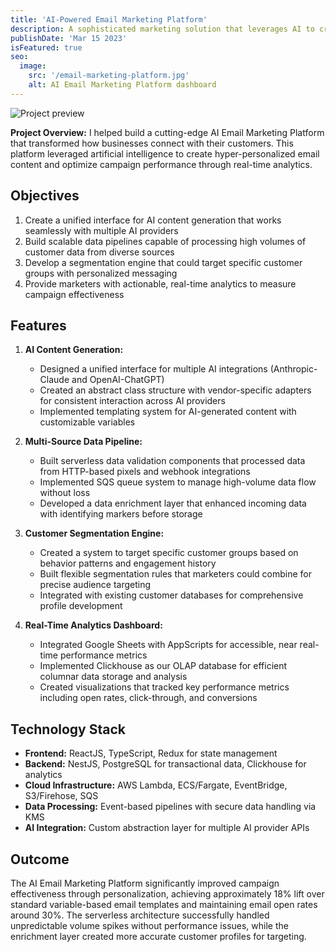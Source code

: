 ```yaml
---
title: 'AI-Powered Email Marketing Platform'
description: A sophisticated marketing solution that leverages AI to create hyper-personalized email campaigns, with data pipelines that process customer data from multiple sources to drive engagement.
publishDate: 'Mar 15 2023'
isFeatured: true
seo:
  image:
    src: '/email-marketing-platform.jpg'
    alt: AI Email Marketing Platform dashboard
---
```


![Project preview](/email-marketing-platform.webp)

**Project Overview:**
 I helped build a cutting-edge AI Email Marketing Platform that transformed how businesses connect with their customers. This platform leveraged artificial intelligence to create hyper-personalized email content and optimize campaign performance through real-time analytics.

## Objectives

1. Create a unified interface for AI content generation that works seamlessly with multiple AI providers
2. Build scalable data pipelines capable of processing high volumes of customer data from diverse sources
3. Develop a segmentation engine that could target specific customer groups with personalized messaging
4. Provide marketers with actionable, real-time analytics to measure campaign effectiveness

## Features

1. **AI Content Generation:**
   - Designed a unified interface for multiple AI integrations (Anthropic-Claude and OpenAI-ChatGPT)
   - Created an abstract class structure with vendor-specific adapters for consistent interaction across AI providers
   - Implemented templating system for AI-generated content with customizable variables

2. **Multi-Source Data Pipeline:**
   - Built serverless data validation components that processed data from HTTP-based pixels and webhook integrations
   - Implemented SQS queue system to manage high-volume data flow without loss
   - Developed a data enrichment layer that enhanced incoming data with identifying markers before storage

3. **Customer Segmentation Engine:**
   - Created a system to target specific customer groups based on behavior patterns and engagement history
   - Built flexible segmentation rules that marketers could combine for precise audience targeting
   - Integrated with existing customer databases for comprehensive profile development

4. **Real-Time Analytics Dashboard:**
   - Integrated Google Sheets with AppScripts for accessible, near real-time performance metrics
   - Implemented Clickhouse as our OLAP database for efficient columnar data storage and analysis
   - Created visualizations that tracked key performance metrics including open rates, click-through, and conversions

## Technology Stack

- **Frontend:** ReactJS, TypeScript, Redux for state management
- **Backend:** NestJS, PostgreSQL for transactional data, Clickhouse for analytics
- **Cloud Infrastructure:** AWS Lambda, ECS/Fargate, EventBridge, S3/Firehose, SQS
- **Data Processing:** Event-based pipelines with secure data handling via KMS
- **AI Integration:** Custom abstraction layer for multiple AI provider APIs

## Outcome

The AI Email Marketing Platform significantly improved campaign effectiveness through personalization, achieving approximately 18% lift over standard variable-based email templates and maintaining email open rates around 30%. The serverless architecture successfully handled unpredictable volume spikes without performance issues, while the enrichment layer created more accurate customer profiles for targeting.